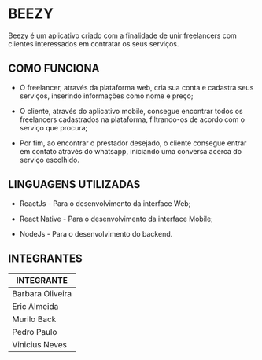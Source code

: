 # BEEZY

Beezy é um aplicativo criado com a finalidade de unir freelancers com clientes interessados em contratar os seus serviços.

## COMO FUNCIONA

* O freelancer, através da plataforma web, cria sua conta e cadastra seus serviços, inserindo informações como nome e preço;

* O cliente, através do aplicativo mobile, consegue encontrar todos os freelancers cadastrados na plataforma, filtrando-os de acordo com o serviço que procura;

* Por fim, ao encontrar o prestador desejado, o cliente consegue entrar em contato através do whatsapp, iniciando uma conversa acerca do serviço escolhido.

## LINGUAGENS UTILIZADAS

* ReactJs - Para o desenvolvimento da interface Web;

* React Native - Para o desenvolvimento da interface Mobile;

* NodeJs - Para o desenvolvimento do backend.

## INTEGRANTES

| INTEGRANTE        |
| ----------------- |
| Barbara Oliveira  |
| Eric Almeida      |
| Murilo Back       |
| Pedro Paulo       |
| Vinicius Neves    |